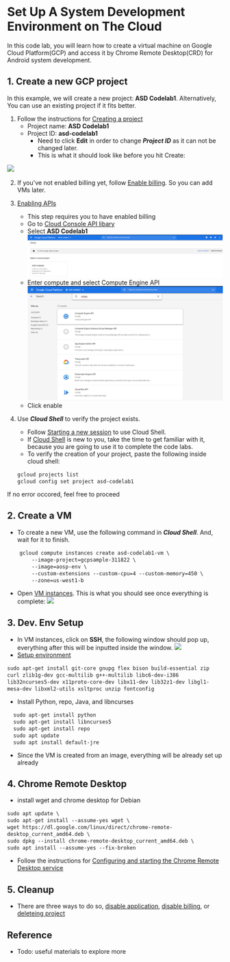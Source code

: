 # Set Up A System Development Environment on The Cloud
In this code lab, you will learn how to create a virtual machine on
Google Cloud Platform(GCP) and access it by Chrome Remote Desktop(CRD) for
Android system development.

## 1. Create a new GCP project
In this example, we will create a new project: **ASD Codelab1**.
Alternatively, You can use an existing project if it fits better.

1. Follow the instructions for [Creating a project](https://cloud.google.com/resource-manager/docs/creating-managing-projects#creating_a_project)
    - Project name: **ASD Codelab1**
    - Project ID: **asd-codelab1**
      - Need to click **Edit** in order to change ***Project ID*** as it can
    not be changed later.
      - This is what it should look like before you hit Create:

![](https://user-images.githubusercontent.com/22556115/118602389-7822e780-b767-11eb-86fd-16e1a645acf4.png)

2. If you've not enabled billing yet, follow [Enable billing](https://cloud.google.com/billing/docs/how-to/modify-project#enable_billing_for_a_project).
So you can add VMs later.

3. [Enabling APIs](https://cloud.google.com/apis/docs/getting-started#enabling_apis)
    - This step requires you to have enabled billing
    - Go to [Cloud Console API libary](https://console.cloud.google.com/apis/library?project=_&_ga=2.166883581.251529828.1621789213-1106651503.1621789213)
    - Select **ASD Codelab1**
  ![](https://raw.githubusercontent.com/Alwin-Lin/asd-codelabs/main/SelectProj.png)
    - Enter compute and select Compute Engine API
  ![](https://raw.githubusercontent.com/Alwin-Lin/asd-codelabs/main/compute.png)
    - Click enable

4. Use ***Cloud Shell*** to verify the project exists.
     - Follow [Starting a new session](https://cloud.google.com/shell/docs/using-cloud-shell#starting_a_new_session)
  to use Cloud Shell.
     - If [Cloud Shell](https://cloud.google.com/shell) is new to you, take the
  time to get familiar with it, because you are going to use it to complete
  the code labs.
    - To verify the creation of your project, paste the following inside cloud shell:
    ```
    gcloud projects list
    gcloud config set project asd-codelab1
    ```
  If no error occored, feel free to proceed
## 2. Create a VM
- To create a new VM, use the following command in ***Cloud Shell***. And, wait
for it to finish.
```
    gcloud compute instances create asd-codelab1-vm \
        --image-project=gcpsample-311822 \
        --image=aosp-env \
        --custom-extensions --custom-cpu=4 --custom-memory=450 \
        --zone=us-west1-b
```

- Open [VM instances](https://console.cloud.google.com/compute/instances). This
is what you should see once everything is complete:
![](https://user-images.githubusercontent.com/22556115/118602391-78bb7e00-b767-11eb-826b-5ae0b3e23e07.png)

## 3. Dev. Env Setup
- In VM instances, click on **SSH**, the following window should pop up, everything after this will be inputted inside the window.
![](https://user-images.githubusercontent.com/22556115/118602390-78bb7e00-b767-11eb-852d-c4645186c750.png)
-  [Setup environment](https://source.android.com/setup/build/initializing)

```
sudo apt-get install git-core gnupg flex bison build-essential zip curl zlib1g-dev gcc-multilib g++-multilib libc6-dev-i386 lib32ncurses5-dev x11proto-core-dev libx11-dev lib32z1-dev libgl1-mesa-dev libxml2-utils xsltproc unzip fontconfig
```
- Install Python, repo, Java, and libncurses
```
  sudo apt-get install python
  sudo apt-get install libncurses5
  sudo apt-get install repo
  sudo apt update
  sudo apt install default-jre
```
- Since the VM is created from an image, everything will be already set up already
## 4. Chrome Remote Desktop
- install wget and chrome desktop for Debian

```
sudo apt update \
sudo apt-get install --assume-yes wget \
wget https://dl.google.com/linux/direct/chrome-remote-desktop_current_amd64.deb \
sudo dpkg --install chrome-remote-desktop_current_amd64.deb \
sudo apt install --assume-yes --fix-broken
```
- Follow the instructions for [Configuring and starting the Chrome Remote Desktop service](https://cloud.google.com/architecture/chrome-desktop-remote-on-compute-engine#configuring_and_starting_the_chrome_remote_desktop_service)

## 5. Cleanup
- There are three ways to do so, [disable application](https://cloud.google.com/appengine/docs/standard/python3/building-app/cleaning-up#disabling_your_application), [disable billing](https://cloud.google.com/appengine/docs/standard/python3/building-app/cleaning-up#disabling_billing), or [deleteing project](https://cloud.google.com/appengine/docs/standard/python3/building-app/cleaning-up#deleting_your_project)

## Reference
- Todo: useful materials to explore more
